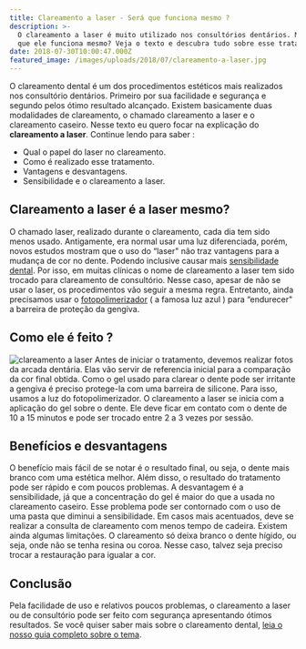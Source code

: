 ```yaml
---
title: Clareamento a laser - Será que funciona mesmo ?
description: >-
  O clareamento a laser é muito utilizado nos consultórios dentários. Mas será
  que ele funciona mesmo? Veja o texto e descubra tudo sobre esse tratamento.
date: 2018-07-30T10:00:47.000Z
featured_image: /images/uploads/2018/07/clareamento-a-laser.jpg
---
```


O clareamento dental é um dos procedimentos estéticos mais realizados nos consultório dentários. Primeiro por sua facilidade e segurança e segundo pelos ótimo resultado alcançado. Existem basicamente duas modalidades de clareamento, o chamado clareamento a laser e o clareamento caseiro. Nesse texto eu quero focar na explicação do **clareamento a laser**. Continue lendo para saber :

*   Qual o papel do laser no clareamento.
*   Como é realizado esse tratamento.
*   Vantagens e desvantagens.
*   Sensibilidade e o clareamento a laser.

**Clareamento a laser é a laser mesmo?**
----------------------------------------

O chamado laser, realizado durante o clareamento, cada dia tem sido menos usado. Antigamente, era normal usar uma luz diferenciada, porém, novos estudos mostram que o uso do “laser" não traz vantagens para a mudança de cor no dente. Podendo inclusive causar mais [sensibilidade dental](/sensibilidade-nos-dentes/). Por isso, em muitas clínicas o nome de clareamento a laser tem sido trocado para clareamento de consultório. Nesse caso, apesar de não se usar o laser, os procedimentos vão seguir a mesma regra. Entretanto, ainda precisamos usar o [fotopolimerizador](https://pt.wikipedia.org/wiki/Fotopolimerizador) ( a famosa luz azul ) para “endurecer" a barreira de proteção da gengiva.

**Como ele é feito ?**
----------------------

![clareamento a laser](/images/uploads/2018/07/clareamento-a-laser-funciona.jpg "clareamento a laser") Antes de iniciar o tratamento, devemos realizar fotos da arcada dentária. Elas vão servir de referencia inicial para a comparação da cor final obtida. Como o gel usado para clarear o dente pode ser irritante a gengiva é preciso protege-la com uma barreira de silicone. Para isso, usamos a luz do fotopolimerizador. O clareamento a laser se inicia com a aplicação do gel sobre o dente. Ele deve ficar em contato com o dente de 10 a 15 minutos e pode ser trocado entre 2 a 3 vezes por sessão.

**Benefícios e desvantagens**
-----------------------------

O benefício mais fácil de se notar é o resultado final, ou seja, o dente mais branco com uma estética melhor. Além disso, o resultado do tratamento pode ser rápido e com poucos problemas. A desvantagem é a sensibilidade, já que a concentração do gel é maior do que a usada no clareamento caseiro. Esse problema pode ser contornado com o uso de uma pasta que diminui a sensibilidade. Em casos mais acentuados, deve se realizar a consulta de clareamento com menos tempo de cadeira. Existem ainda algumas limitações. O clareamento só deixa branco o dente hígido, ou seja, onde não se tenha resina ou coroa. Nesse caso, talvez seja preciso trocar a restauração para igualar a cor.

**Conclusão**
-------------

Pela facilidade de uso e relativos poucos problemas, o clareamento a laser ou de consultório pode ser feito com segurança apresentando ótimos resultados. Se você quiser saber mais sobre o clareamento dental, [leia o nosso guia completo sobre o tema](/clareamento-dental/).
